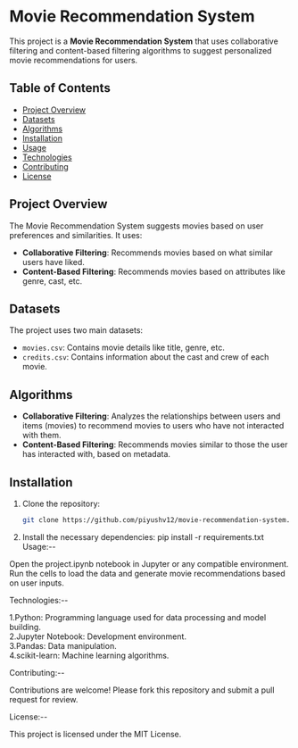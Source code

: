 # Movie Recommendation System

This project is a **Movie Recommendation System** that uses collaborative filtering and content-based filtering algorithms to suggest personalized movie recommendations for users.

## Table of Contents
- [Project Overview](#project-overview)
- [Datasets](#datasets)
- [Algorithms](#algorithms)
- [Installation](#installation)
- [Usage](#usage)
- [Technologies](#technologies)
- [Contributing](#contributing)
- [License](#license)

## Project Overview
The Movie Recommendation System suggests movies based on user preferences and similarities. It uses:
- **Collaborative Filtering**: Recommends movies based on what similar users have liked.
- **Content-Based Filtering**: Recommends movies based on attributes like genre, cast, etc.

## Datasets
The project uses two main datasets:
- `movies.csv`: Contains movie details like title, genre, etc.
- `credits.csv`: Contains information about the cast and crew of each movie.

## Algorithms
- **Collaborative Filtering**: Analyzes the relationships between users and items (movies) to recommend movies to users who have not interacted with them.
- **Content-Based Filtering**: Recommends movies similar to those the user has interacted with, based on metadata.

## Installation
1. Clone the repository:
   ```bash
   git clone https://github.com/piyushv12/movie-recommendation-system.git
2. Install the necessary dependencies:
   pip install -r requirements.txt
Usage:--

Open the project.ipynb notebook in Jupyter or any compatible environment.
Run the cells to load the data and generate movie recommendations based on user inputs.

Technologies:--

1.Python: Programming language used for data processing and model building.<br>
2.Jupyter Notebook: Development environment.<br>
3.Pandas: Data manipulation.<br>
4.scikit-learn: Machine learning algorithms.<br>

Contributing:--

Contributions are welcome! Please fork this repository and submit a pull request for review.

License:--

This project is licensed under the MIT License.
